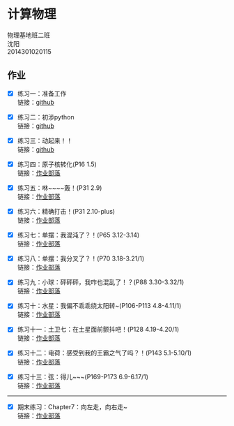 # 计算物理   
物理基地班二班   
沈阳   
2014301020115   

## 作业   
* [x] 练习一：准备工作   
链接：[github](https://github.com/whu-sy/computationalphysics_N2014301020115/blob/master/reports/E1.md)   

* [x] 练习二：初涉python   
链接：[github](https://github.com/whu-sy/computationalphysics_N2014301020115/blob/master/reports/E2.md)

* [x] 练习三：动起来！！  
链接：[github](https://github.com/whu-sy/computationalphysics_N2014301020115/blob/master/reports/E3.md)

* [x] 练习四：原子核转化(P16 1.5)  
链接：[作业部落](https://www.zybuluo.com/whu-sy/note/522434)

* [x] 练习五：咻\~~~~轰！(P31 2.9)    
链接：[作业部落](https://www.zybuluo.com/whu-sy/note/533224)

* [x] 练习六：精确打击！(P31 2.10-plus)   
链接：[作业部落](https://www.zybuluo.com/whu-sy/note/540944)

* [x] 练习七：单摆：我混沌了？！(P65 3.12-3.14)   
链接：[作业部落](https://www.zybuluo.com/whu-sy/note/549559)

* [x] 练习八：单摆：我分叉了？！(P70 3.18-3.21/1)   
链接：[作业部落](https://www.zybuluo.com/whu-sy/note/564525)

* [x] 练习九：小球：砰砰砰，我咋也混乱了！？(P88 3.30-3.32/1)   
链接：[作业部落](https://www.zybuluo.com/whu-sy/note/572123)

* [x] 练习十：水星：我偏不乖乖绕太阳转~(P106-P113 4.8-4.11/1)   
链接：[作业部落](https://www.zybuluo.com/whu-sy/note/580870)

* [x] 练习十一：土卫七：在土星面前颤抖吧！(P128 4.19-4.20/1)   
链接：[作业部落](https://www.zybuluo.com/whu-sy/note/589631)

* [x] 练习十二：电荷：感受到我的王霸之气了吗？！(P143 5.1-5.10/1)   
链接：[作业部落](https://www.zybuluo.com/whu-sy/note/597728)

* [x] 练习十三：弦：得儿~~~(P169-P173 6.9-6.17/1)   
链接：[作业部落](https://www.zybuluo.com/whu-sy/note/605035)

---

* [x] 期末练习：Chapter7：向左走，向右走~   
链接：[作业部落](https://www.zybuluo.com/whu-sy/note/625974)
